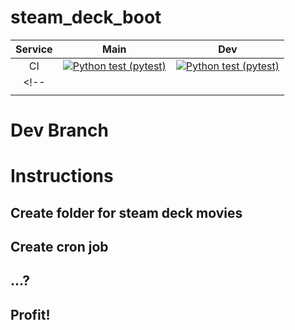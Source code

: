 # steam_deck_boot
| **Service** |                                                                                                            **Main**                                                                                                            |                                                                                                       **Dev**                                                                                                      |
|:-----------:|:------------------------------------------------------------------------------------------------------------------------------------------------------------------------------------------------------------------------------:|:------------------------------------------------------------------------------------------------------------------------------------------------------------------------------------------------------------------:|
|      CI     | [![Python test (pytest)](https://github.com/JuanGomez12/steam_deck_boot/actions/workflows/python-test.yml/badge.svg?branch=main&event=push)](https://github.com/JuanGomez12/steam_deck_boot/actions/workflows/python-test.yml) | [![Python test (pytest)](https://github.com/JuanGomez12/steam_deck_boot/actions/workflows/python-test.yml/badge.svg?branch=dev)](https://github.com/JuanGomez12/steam_deck_boot/actions/workflows/python-test.yml) |
<!-- |             |                                                                                                                                                                                                                                |                                                                                                                                                                                                                    |
|             |                                                                                                                                                                                                                                |                                                                                                                                                                                                                    | -->

# Dev Branch

# Instructions

## Create folder for steam deck movies

## Create cron job

## ...?

## Profit!
